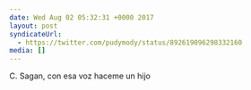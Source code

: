 ```yaml
---
date: Wed Aug 02 05:32:31 +0000 2017
layout: post
syndicateUrl:
  - https://twitter.com/pudymody/status/892619096298332160
media: []
---
```

C. Sagan, con esa voz haceme un hijo

